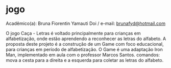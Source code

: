 # jogo
Acadêmico(a): Bruna Fiorentin Yamauti Doi / e-mail: brunafyd@hotmail.com

O jogo Caça - Letras é voltado principalmente para crianças em alfabetização, onde estão aprendendo a reconhecer as letras do alfabeto.
A proposta deste projeto é a construção de um Game com foco educacional, para crianças em período de alfabetização. O Game é uma adaptação Iron Man, implementado em aula
com o professor Marcos Santos.
comandos: mova a cesta para a direita e a esquerda para coletar as letras do alfabeto.
